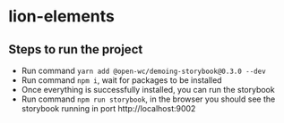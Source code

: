 # lion-elements

## Steps to run the project
- Run command `yarn add @open-wc/demoing-storybook@0.3.0 --dev`
- Run command `npm i`, wait for packages to be installed
- Once everything is successfully installed, you can run the storybook
- Run command `npm run storybook`, in the browser you should see the storybook running in port http://localhost:9002
